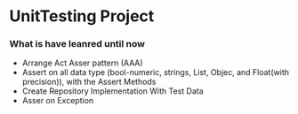# UnitTesting Project
<h3>What is have leanred until now</h3>
<ul>
<li>Arrange Act Asser pattern (AAA)</li>
<li>Assert on all data type (bool-numeric, strings, List, Objec, and Float(with precision)), with the Assert Methods</li>
<li>Create Repository Implementation With Test Data</li>
<li>Asser on Exception</li>
</ul>